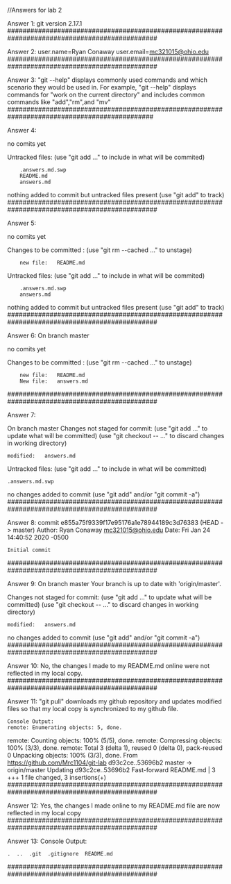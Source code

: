 //Answers for lab 2

Answer 1: git version 2.17.1
###############################################################################################

Answer 2: user.name=Ryan Conaway 
user.email=mc321015@ohio.edu
###############################################################################################

Answer 3: "git --help" displays commonly used commands and which scenario they would be used in. For example, "git --help" displays commands for "work on the current directory" and includes common commands like "add","rm",and "mv" 
##############################################################################################

Answer 4: 

no comits yet

Untracked files:
	(use "git add <file>..." to include in what will be commited)

		.answers.md.swp
		README.md
		answers.md

nothing added to commit but untracked files present (use "git add" to track)
###############################################################################################

Answer 5: 

no comits yet

Changes to be committed \:
	(use "git rm --cached <file>..." to unstage)

		new file:	README.md
		
Untracked files:
	(use "git add <file>..." to include in what will be commited)

		.answers.md.swp
		answers.md

nothing added to commit but untracked files present (use "git add" to track)
###############################################################################################

Answer 6: 
On branch master

no comits yet

Changes to be committed \:
	(use "git rm --cached <file>..." to unstage)

		new file:	README.md
		New file:	answers.md
###############################################################################################

Answer 7:

On branch master
Changes not staged for commit:
  (use "git add <file>..." to update what will be committed)
  (use "git checkout -- <file>..." to discard changes in working directory)

	modified:   answers.md

Untracked files:
  (use "git add <file>..." to include in what will be committed)

	.answers.md.swp

no changes added to commit (use "git add" and/or "git commit -a")
###############################################################################################

Answer 8:
commit e855a75f9339f17e95176a1e78944189c3d76383 (HEAD -> master)
Author: Ryan Conaway <mc321015@ohio.edu>
Date:   Fri Jan 24 14:40:52 2020 -0500

    Initial commit
###############################################################################################

Answer 9:
On branch master
Your branch is up to date with 'origin/master'.

Changes not staged for commit:
  (use "git add <file>..." to update what will be committed)
  (use "git checkout -- <file>..." to discard changes in working directory)

	modified:   answers.md

no changes added to commit (use "git add" and/or "git commit -a")
###############################################################################################

Answer 10: No, the changes I made to my README.md online were not reflected in my local copy.
###############################################################################################

Answer 11: "git pull" downloads my github repository and updates modified files so that my local copy is synchronized to my github file. 
	
	Console Output:
	remote: Enumerating objects: 5, done.
remote: Counting objects: 100% (5/5), done.
remote: Compressing objects: 100% (3/3), done.
remote: Total 3 (delta 1), reused 0 (delta 0), pack-reused 0
Unpacking objects: 100% (3/3), done.
From https://github.com/Mrc1104/git-lab
   d93c2ce..53696b2  master     -> origin/master
Updating d93c2ce..53696b2
Fast-forward
 README.md | 3 +++
 1 file changed, 3 insertions(+)
###############################################################################################

Answer 12: Yes, the changes I made online to my README.md file are now reflected in my local copy
###############################################################################################

Answer 13: Console Output: 

	.  ..  .git  .gitignore  README.md

###############################################################################################














